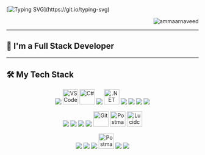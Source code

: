 [![Typing SVG](https://readme-typing-svg.herokuapp.com?font=Ubuntu&weight=700&size=24&duration=4000&pause=&center=true&vCenter=true&width=435&lines=Hi+There!+%F0%9F%91%8B;I'm+Ammaar+Naveed!)](https://git.io/typing-svg)

<p align="right">
  <img src="https://komarev.com/ghpvc/?username=ammaarnaveed&label=Profile+visitors&color=0e75b6&style=flat" alt="ammaarnaveed" />
</p>

---

## 🚀 I'm a Full Stack Developer

---

## 🛠 My Tech Stack

<div align="center">
  <img src="https://cdn.jsdelivr.net/gh/devicons/devicon@latest/icons/visualstudio/visualstudio-original.svg" />
  <img src="https://cdn.jsdelivr.net/gh/devicons/devicon/icons/vscode/vscode-original.svg" height="40" width="40" alt="VS Code" />
  <img src="https://cdn.jsdelivr.net/gh/devicons/devicon/icons/csharp/csharp-plain.svg" height="40" width="40" alt="C#" />
  <img src="https://cdn.jsdelivr.net/gh/devicons/devicon@latest/icons/dot-net/dot-net-plain-wordmark.svg" />
  <img src="https://cdn.jsdelivr.net/gh/devicons/devicon/icons/dotnetcore/dotnetcore-original.svg" height="40" width="40" alt=".NET Core" />
  <img src="https://cdn.jsdelivr.net/gh/devicons/devicon@latest/icons/microsoftsqlserver/microsoftsqlserver-original-wordmark.svg" />
  <img src="https://cdn.jsdelivr.net/gh/devicons/devicon@latest/icons/postgresql/postgresql-plain-wordmark.svg" />
  <img src="https://cdn.jsdelivr.net/gh/devicons/devicon@latest/icons/mysql/mysql-original-wordmark.svg" />
  <img src="https://cdn.jsdelivr.net/gh/devicons/devicon@latest/icons/rabbitmq/rabbitmq-original-wordmark.svg" />
</div>

<div align="center" style="margin-top: 15px;">
  <img src="https://cdn.jsdelivr.net/gh/devicons/devicon@latest/icons/blazor/blazor-original.svg" />
  <img src="https://cdn.jsdelivr.net/gh/devicons/devicon@latest/icons/html5/html5-plain.svg" />
  <img src="https://cdn.jsdelivr.net/gh/devicons/devicon@latest/icons/css3/css3-plain.svg" />
  <img src="https://cdn.jsdelivr.net/gh/devicons/devicon@latest/icons/javascript/javascript-plain.svg" />
  <img src="https://cdn.jsdelivr.net/gh/devicons/devicon/icons/git/git-original.svg" height="40" width="40" alt="Git" />
  <img src="https://cdn.jsdelivr.net/gh/devicons/devicon/icons/postman/postman-original.svg" height="40" width="40" alt="Postman" />
  <img src="https://img.icons8.com/external-tal-revivo-color-tal-revivo/48/external-lucidchart-a-visual-collaborative-platform-that-makes-drawing-diagrams-easy-logo-color-tal-revivo.png" height="40" width="40" alt="Lucidchart" />
</div>
<div align="center" style="margin-top: 15px;">
  <img src="https://cdn.jsdelivr.net/gh/devicons/devicon@latest/icons/azure/azure-original.svg" />
  <img src="https://cdn.jsdelivr.net/gh/devicons/devicon@latest/icons/gitlab/gitlab-original.svg" />
  <img src="https://cdn.jsdelivr.net/gh/devicons/devicon@latest/icons/git/git-original.svg" />
  <img src="https://cdn.jsdelivr.net/gh/devicons/devicon/icons/postman/postman-original.svg" height="40" width="40" alt="Postman" />
  <img src="https://cdn.jsdelivr.net/gh/devicons/devicon@latest/icons/jira/jira-original-wordmark.svg" />
  <img src="https://cdn.jsdelivr.net/gh/devicons/devicon@latest/icons/confluence/confluence-plain-wordmark.svg" />
</div>
